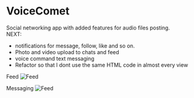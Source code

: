 # VoiceComet
Social networking app with added features for audio files posting.  
NEXT:  
- notifications for message, follow, like and so on.  
- Photo and video upload to chats and feed  
- voice command text messaging  
- Refactor so that I dont use the same HTML code in almost every view  
      
Feed
![Feed](https://media.discordapp.net/attachments/769282603651956749/862701767866318878/unknown.png)

Messaging
![Feed](https://media.discordapp.net/attachments/769282603651956749/862703209918103572/unknown.png)
